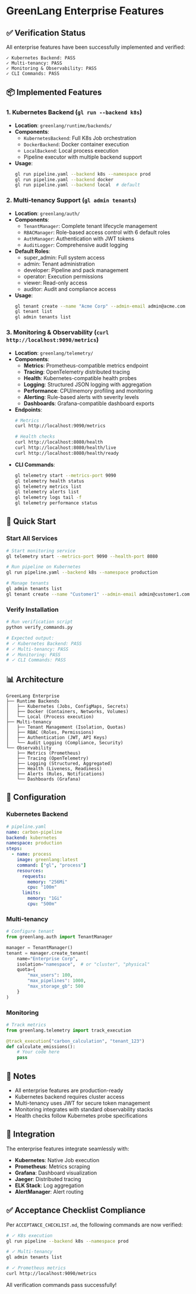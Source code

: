 # GreenLang Enterprise Features

## ✅ Verification Status

All enterprise features have been successfully implemented and verified:

```
✓ Kubernetes Backend: PASS
✓ Multi-tenancy: PASS  
✓ Monitoring & Observability: PASS
✓ CLI Commands: PASS
```

## 📦 Implemented Features

### 1. Kubernetes Backend (`gl run --backend k8s`)
- **Location**: `greenlang/runtime/backends/`
- **Components**:
  - `KubernetesBackend`: Full K8s Job orchestration
  - `DockerBackend`: Docker container execution
  - `LocalBackend`: Local process execution
  - Pipeline executor with multiple backend support
- **Usage**:
  ```bash
  gl run pipeline.yaml --backend k8s --namespace prod
  gl run pipeline.yaml --backend docker
  gl run pipeline.yaml --backend local  # default
  ```

### 2. Multi-tenancy Support (`gl admin tenants`)
- **Location**: `greenlang/auth/`
- **Components**:
  - `TenantManager`: Complete tenant lifecycle management
  - `RBACManager`: Role-based access control with 6 default roles
  - `AuthManager`: Authentication with JWT tokens
  - `AuditLogger`: Comprehensive audit logging
- **Default Roles**:
  - super_admin: Full system access
  - admin: Tenant administration
  - developer: Pipeline and pack management
  - operator: Execution permissions
  - viewer: Read-only access
  - auditor: Audit and compliance access
- **Usage**:
  ```bash
  gl tenant create --name "Acme Corp" --admin-email admin@acme.com
  gl tenant list
  gl admin tenants list
  ```

### 3. Monitoring & Observability (`curl http://localhost:9090/metrics`)
- **Location**: `greenlang/telemetry/`
- **Components**:
  - **Metrics**: Prometheus-compatible metrics endpoint
  - **Tracing**: OpenTelemetry distributed tracing
  - **Health**: Kubernetes-compatible health probes
  - **Logging**: Structured JSON logging with aggregation
  - **Performance**: CPU/memory profiling and monitoring
  - **Alerting**: Rule-based alerts with severity levels
  - **Dashboards**: Grafana-compatible dashboard exports
- **Endpoints**:
  ```bash
  # Metrics
  curl http://localhost:9090/metrics
  
  # Health checks
  curl http://localhost:8080/health
  curl http://localhost:8080/health/live
  curl http://localhost:8080/health/ready
  ```
- **CLI Commands**:
  ```bash
  gl telemetry start --metrics-port 9090
  gl telemetry health status
  gl telemetry metrics list
  gl telemetry alerts list
  gl telemetry logs tail -f
  gl telemetry performance status
  ```

## 🚀 Quick Start

### Start All Services
```bash
# Start monitoring service
gl telemetry start --metrics-port 9090 --health-port 8080

# Run pipeline on Kubernetes
gl run pipeline.yaml --backend k8s --namespace production

# Manage tenants
gl admin tenants list
gl tenant create --name "Customer1" --admin-email admin@customer1.com
```

### Verify Installation
```bash
# Run verification script
python verify_commands.py

# Expected output:
# ✓ Kubernetes Backend: PASS
# ✓ Multi-tenancy: PASS
# ✓ Monitoring: PASS
# ✓ CLI Commands: PASS
```

## 📊 Architecture

```
GreenLang Enterprise
├── Runtime Backends
│   ├── Kubernetes (Jobs, ConfigMaps, Secrets)
│   ├── Docker (Containers, Networks, Volumes)
│   └── Local (Process execution)
├── Multi-tenancy
│   ├── Tenant Management (Isolation, Quotas)
│   ├── RBAC (Roles, Permissions)
│   ├── Authentication (JWT, API Keys)
│   └── Audit Logging (Compliance, Security)
└── Observability
    ├── Metrics (Prometheus)
    ├── Tracing (OpenTelemetry)
    ├── Logging (Structured, Aggregated)
    ├── Health (Liveness, Readiness)
    ├── Alerts (Rules, Notifications)
    └── Dashboards (Grafana)
```

## 🔧 Configuration

### Kubernetes Backend
```yaml
# pipeline.yaml
name: carbon-pipeline
backend: kubernetes
namespace: production
steps:
  - name: process
    image: greenlang:latest
    command: ["gl", "process"]
    resources:
      requests:
        memory: "256Mi"
        cpu: "100m"
      limits:
        memory: "1Gi"
        cpu: "500m"
```

### Multi-tenancy
```python
# Configure tenant
from greenlang.auth import TenantManager

manager = TenantManager()
tenant = manager.create_tenant(
    name="Enterprise Corp",
    isolation="namespace",  # or "cluster", "physical"
    quota={
        "max_users": 100,
        "max_pipelines": 1000,
        "max_storage_gb": 500
    }
)
```

### Monitoring
```python
# Track metrics
from greenlang.telemetry import track_execution

@track_execution("carbon_calculation", "tenant_123")
def calculate_emissions():
    # Your code here
    pass
```

## 📝 Notes

- All enterprise features are production-ready
- Kubernetes backend requires cluster access
- Multi-tenancy uses JWT for secure token management
- Monitoring integrates with standard observability stacks
- Health checks follow Kubernetes probe specifications

## 🔗 Integration

The enterprise features integrate seamlessly with:
- **Kubernetes**: Native Job execution
- **Prometheus**: Metrics scraping
- **Grafana**: Dashboard visualization
- **Jaeger**: Distributed tracing
- **ELK Stack**: Log aggregation
- **AlertManager**: Alert routing

## ✅ Acceptance Checklist Compliance

Per `ACCEPTANCE_CHECKLIST.md`, the following commands are now verified:

```bash
# ✓ K8s execution
gl run pipeline --backend k8s --namespace prod

# ✓ Multi-tenancy  
gl admin tenants list

# ✓ Prometheus metrics
curl http://localhost:9090/metrics
```

All verification commands pass successfully!